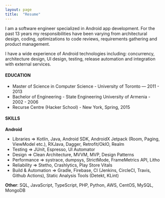 ```yaml
---
layout: page
title:  "Resume"
---
```


I am a software engineer specialized in Android app development. For the past 13 years my responsibilities have been varying from architectural design, coding, optimizations to code reviews, requirements gathering and product management. 

I have a wide experience of Android technologies including: concurrency, architecture design, UI design, testing, release automation and integration with external services.

#### EDUCATION
- Master of Science in Computer Science - University of Toronto — 2011 - 2013
- Bachelor of Engineering -  State Engineering University of Armenia - 2002 - 2006
- Recurse Centre (Hacker School) - New York, Spring, 2015

#### SKILLS
**Android**
* Libraries => Kotlin, Java,  Android SDK, AndroidX Jetpack (Room, Paging, ViewModel etc.), RXJava, Dagger, Retrofit/OkIO, Realm
* Testing => JUnit, Espresso, UI Automator 
* Design => Clean Architecture, MVVM, MVP,  Design Patterns
* Performance => systrace, dumpsys, StrictMode, FrameMetrics API, Litho
* Reliability => Stetho, Crashlytics, Play Store Vitals
* Build & Automation => Gradle, Firebase, CI (Jenkins, CircleCI, Travis, Github Actions), Static Analysis Tools (Detekt, KLint)

**Other**: SQL, JavaScript, TypeScript, PHP, Python, AWS, CentOS, MySQL, MongoDB